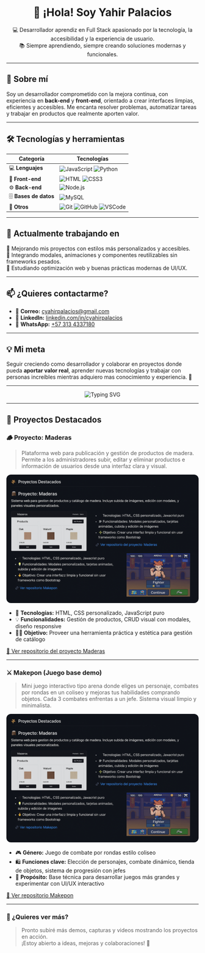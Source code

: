 <h1 align="center">👋 ¡Hola! Soy Yahir Palacios</h1>

<p align="center">
💻 Desarrollador aprendiz en Full Stack apasionado por la tecnología, la accesibilidad y la experiencia de usuario.<br>
📚 Siempre aprendiendo, siempre creando soluciones modernas y funcionales.
</p>

---

## 🧠 Sobre mí

Soy un desarrollador comprometido con la mejora continua, con experiencia en **back-end** y **front-end**, orientado a crear interfaces limpias, eficientes y accesibles. Me encanta resolver problemas, automatizar tareas y trabajar en productos que realmente aporten valor.

---

## 🛠️ Tecnologías y herramientas

| Categoría | Tecnologías |
|----------|-------------|
| 💻 **Lenguajes** | ![JavaScript](https://img.shields.io/badge/-JavaScript-F7DF1E?logo=javascript&logoColor=black) ![Python](https://img.shields.io/badge/-Python-3776AB?logo=python&logoColor=white) |
| 🎨 **Front-end** | ![HTML](https://img.shields.io/badge/-HTML5-E34F26?logo=html5&logoColor=white) ![CSS3](https://img.shields.io/badge/-CSS3-1572B6?logo=css3&logoColor=white) |
| ⚙️ **Back-end** | ![Node.js](https://img.shields.io/badge/-Node.js-339933?logo=nodedotjs&logoColor=white) |
| 🗄️ **Bases de datos** | ![MySQL](https://img.shields.io/badge/-MySQL-00758F?logo=mysql&logoColor=white) |
| 🧰 **Otros** | ![Git](https://img.shields.io/badge/-Git-F05032?logo=git&logoColor=white) ![GitHub](https://img.shields.io/badge/-GitHub-181717?logo=github) ![VSCode](https://img.shields.io/badge/-VS%20Code-007ACC?logo=visual-studio-code&logoColor=white) |

---

## 🚀 Actualmente trabajando en

🔧 Mejorando mis proyectos con estilos más personalizados y accesibles.  
🧩 Integrando modales, animaciones y componentes reutilizables sin frameworks pesados.  
🎯 Estudiando optimización web y buenas prácticas modernas de UI/UX.

---

## 📫 ¿Quieres contactarme?

- 📧 **Correo:** [cyahirpalacios@gmail.com](mailto:cyahirpalacios@gmail.com)  
- 💼 **LinkedIn:** [linkedin.com/in/cyahirpalacios](https://www.linkedin.com/in/cyahirpalacios)  
- 📱 **WhatsApp:** [+57 313 4337180](https://wa.me/573134337180)

---

## 💡 Mi meta

Seguir creciendo como desarrollador y colaborar en proyectos donde pueda **aportar valor real**, aprender nuevas tecnologías y trabajar con personas increíbles mientras adquiero mas conocimiento y experiencia. 🌟

---

<p align="center">
  <img src="https://readme-typing-svg.demolab.com/?font=Fira+Code&duration=2500&pause=1000&center=true&vCenter=true&width=435&lines=%C2%A1Gracias+por+visitar+mi+perfil!;Estoy+abierto+a+colaboraciones+y+oportunidades." alt="Typing SVG" />
</p>

---

## 🧩 Proyectos Destacados

### 🪵 Proyecto: Maderas

> Plataforma web para publicación y gestión de productos de madera. Permite a los administradores subir, editar y eliminar productos e información de usuarios desde una interfaz clara y visual.

<p align="center">
  <img ![vista previa de maderas] src="https://github.com/yspalacios/Paginamaderas/blob/main/muestra.png" alt="Vista previa de Maderas" width="600" style="border-radius: 12px;" />
</p>

- 🧰 **Tecnologías:** HTML, CSS personalizado, JavaScript puro
- 💡 **Funcionalidades:** Gestión de productos, CRUD visual con modales, diseño responsive
- 🧑‍💼 **Objetivo:** Proveer una herramienta práctica y estética para gestión de catálogo

[🔗 Ver repositorio del proyecto Maderas](https://github.com/yspalacios/proyecto-maderas)

---

### ⚔️ Makepon (Juego base demo)

> Mini juego interactivo tipo arena donde eliges un personaje, combates por rondas en un coliseo y mejoras tus habilidades comprando objetos. Cada 3 combates enfrentas a un jefe. Sistema visual limpio y minimalista.

<p align="center">
  <img ![Vista previa de juego makepon] src="https://github.com/yspalacios/Paginamaderas/blob/main/muestra.png" alt="Vista previa de Makepon" width="600" style="border-radius: 12px;" />
</p>

- 🎮 **Género:** Juego de combate por rondas estilo coliseo
- 🛍️ **Funciones clave:** Elección de personajes, combate dinámico, tienda de objetos, sistema de progresión con jefes
- 🧪 **Propósito:** Base técnica para desarrollar juegos más grandes y experimentar con UI/UX interactivo

[🔗 Ver repositorio Makepon](https://github.com/yspalacios/makepon)

---

### 🎥 ¿Quieres ver más?

> Pronto subiré más demos, capturas y videos mostrando los proyectos en acción.  
> ¡Estoy abierto a ideas, mejoras y colaboraciones! 🚀


<!--
**yspalacios/yspalacios** is a ✨ _special_ ✨ repository because its `README.md` (this file) appears on your GitHub profile.

Here are some ideas to get you started:

- 🔭 I’m currently working on ...
- 🌱 I’m currently learning ...
- 👯 I’m looking to collaborate on ...
- 🤔 I’m looking for help with ...
- 💬 Ask me about ...
- 📫 How to reach me: ...
- 😄 Pronouns: ...
- ⚡ Fun fact: ...
-->

